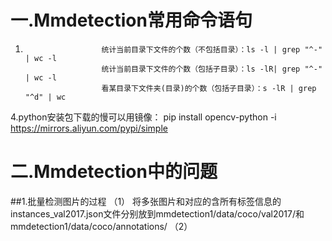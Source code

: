# 一.Mmdetection常用命令语句
1.                      统计当前目录下文件的个数（不包括目录）：ls -l | grep "^-" | wc -l
                        统计当前目录下文件的个数（包括子目录）：ls -lR| grep "^-" | wc -l
                        看某目录下文件夹(目录)的个数（包括子目录）：s -lR | grep "^d" | wc
4.python安装包下载的慢可以用镜像：
        pip install opencv-python -i https://mirrors.aliyun.com/pypi/simple
# 二.Mmdetection中的问题
##1.批量检测图片的过程 
（1） 将多张图片和对应的含所有标签信息的instances_val2017.json文件分别放到mmdetection1/data/coco/val2017/和mmdetection1/data/coco/annotations/
（2）
